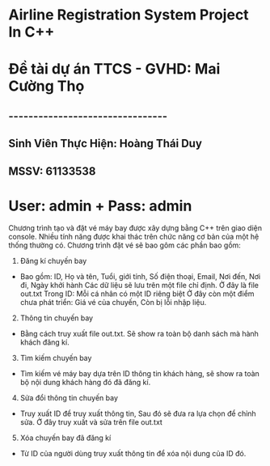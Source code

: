 # Airline Registration System Project In C++ 
# Đề tài dự án TTCS - GVHD: Mai Cường Thọ
## --------------------------------

## Sinh Viên Thực Hiện: Hoàng Thái Duy
## MSSV: 61133538


# User: admin + Pass: admin
Chương trình tạo và đặt vé máy bay được xây dựng bằng C++ trên giao diện console. Nhiều tính năng được khai thác trên chức năng cơ bản của một hệ thống thường có. Chương trình đặt vé sẽ bao gôm các phần bao gồm:
1. Đăng kí chuyến bay
- Bao gồm: ID, Họ và tên, Tuổi, giới tính, Số điện thoại, Email, Nơi đến, Nơi đi, Ngày khởi hành
Các dữ liệu sẽ lưu trên một file chỉ định. Ở đây là file out.txt
Trong ID: Mỗi cá nhân có một ID riêng biệt
Ở đây còn một điểm chưa phát triển: Giá vé của chuyến, Còn bị lỗi nhập liệu.
2. Thông tin chuyến bay
- Bằng cách truy xuất file out.txt. Sẽ show ra toàn bộ danh sách mà hành khách đăng kí.
3. Tìm kiếm chuyến bay
- Tìm kiếm vé máy bay dựa trên ID thông tin khách hàng, sẽ show ra toàn bộ nội dung khách hàng đó đã đăng kí.
4. Sửa đổi thông tin chuyến bay
- Truy xuất ID để truy xuất thông tin, Sau đó sẽ đưa ra lựa chọn để chỉnh sửa. Ở đây truy xuất và sửa trên file out.txt
5. Xóa chuyến bay đã đăng kí
- Từ ID của người dùng truy xuất thông tin để xóa nội dung của ID đó.
